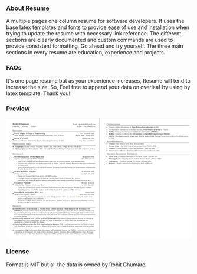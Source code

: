 ### About Resume
A multiple pages one column resume for software developers. It uses the base latex templates and fonts to provide ease of use and installation when trying to update the resume with necessary link reference. The different sections are clearly documented and custom commands are used to provide consistent formatting, Go ahead and try yourself. The three main sections in every resume are education, experience and projects.

### FAQs
It's one page resume but as your experience increases, Resume will tend to increase the size. So, Feel free to append your data on overleaf by using by latex template.
Thank you!!

### Preview
![Resume Screenshot](/rohit_resume_screenshot.png)

### License
Format is MIT but all the data is owned by Rohit Ghumare.
